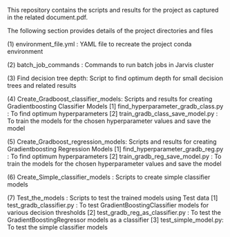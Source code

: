 This repository contains the scripts and results for the project as captured in the related document.pdf.

The following section provides details of the project directories and files


(1) environment_file.yml : YAML file to recreate the project conda environment

(2) batch_job_commands : Commands to run batch jobs in Jarvis cluster

(3) Find decision tree depth: Script to find optimum depth for small decision trees and related results

(4) Create_Gradboost_classifier_models: Scripts and results for creating Gradientboosting Classifier Models
     [1] find_hyperparameter_gradb_class.py : To find optimum hyperparameters
     [2] train_gradb_class_save_model.py : To train the models for the chosen hyperparameter values and save the model

(5) Create_Gradboost_regression_models: Scripts and results for creating Gradientboosting Regression Models
      [1] find_hyperparameter_gradb_reg.py : To find optimum hyperparameters
      [2] train_gradb_reg_save_model.py :  To train the models for the chosen hyperparameter values and save the model


(6) Create_Simple_classifier_models : Scripts to create simple classifier models

(7) Test_the_models : Scripts to test the trained models using Test data
     [1] test_gradb_classifier.py : To test GradientBoostingClassifier models for various decision thresholds
     [2] test_gradb_reg_as_classifier.py : To test the GradientBoostingRegressor models as a classifier
     [3] test_simple_model.py: To test the simple classifier models

